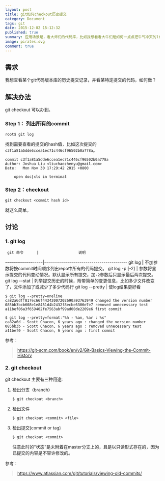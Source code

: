 ```yaml
---
layout: post
title: git如何checkout历史提交
category: Document
tags: git
date: 2015-12-02 15:12:32
published: true
summary: 应用场景是，看大师们的代码库，比如我想看看大牛们是如何一点点把牛气冲天的linux内核写出来的。
image: pirates.svg
comment: true
---
```


## 需求

我想查看某个git代码版本库的历史提交记录，并看某特定提交的代码，如何做？


## 解决办法

git checkout 可以办到。

### Step 1： 列出所有的commit

```
root$ git log
```

找到需要查看的提交的hash值，比如这次提交的`c3f1a81a5dde6ccea1ec71c446cf96502b0a778a`。

```
commit c3f1a81a5dde6ccea1ec71c446cf96502b0a778a
Author: Joshua Liu <liuchaozhenyu@gmail.com>
Date:   Mon Nov 30 17:29:42 2015 +0800

    open doc|xls in terminal

```

### Step 2：checkout

```
git checkout <commit hash id>
```

就这么简单。

## 讨论

### 1. git log

     git 命令      |                  说明
-------------------|------------------------------------------
 git log           | 不加参数将按commit时间顺序列出repo中所有的代码提交。
 git log -p [-2]   | 参数将显示提交的代码变动情况。默认显示所有提交，加`-2`参数后只显示最后两次提交。
 git log --stat    | 列举提交历史的时候，附带简单的变更信息，比如多少文件改变了，文件添加了或减少了多少代码行
 git log --pretty  | 使log结果更好看


 ```
 $ git log --pretty=oneline
 ca82a6dff817ec66f44342007202690a93763949 changed the version number
 085bb3bcb608e1e8451d4b2432f8ecbe6306e7e7 removed unnecessary test
 a11bef06a3f659402fe7563abf99ad00de2209e6 first commit
 ```


 ```
 $ git log --pretty=format:"%h - %an, %ar : %s"
 ca82a6d - Scott Chacon, 6 years ago : changed the version number
 085bb3b - Scott Chacon, 6 years ago : removed unnecessary test
 a11bef0 - Scott Chacon, 6 years ago : first commit
 ```

 参考：

 > https://git-scm.com/book/en/v2/Git-Basics-Viewing-the-Commit-History

 ### 2. git checkout

 git checkout 主要有三种用途:

 1. 检出分支（branch）

    ```
    $ git checkout <branch>
    ```
 2. 检出文件

    ```
    $ git checkout <commit> <file>
    ```
 3. 检出提交(commit or tag)

    ```
    $ git checkout <commit>
    ```
    注意此时的“状态”是未附着在master分支上的，且是以只读形式存在的，因为已提交的内容是不容许修改的。

参考：

> https://www.atlassian.com/git/tutorials/viewing-old-commits/


